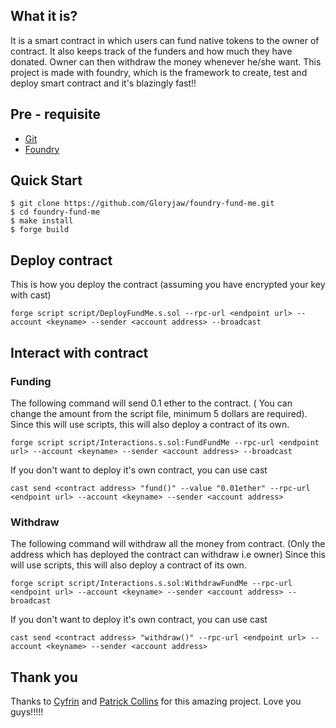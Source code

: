 ## What it is?

It is a smart contract in which users can fund native tokens to the owner of contract. It also keeps track of the funders and
how much they have donated. Owner can then withdraw the money whenever he/she want. This project is made with foundry, which
is the framework to create, test and deploy smart contract and it's blazingly fast!!

## Pre - requisite
- [Git](https://git-scm.com/)
- [Foundry](https://book.getfoundry.sh/)

## Quick Start

```shell
$ git clone https://github.com/Gloryjaw/foundry-fund-me.git
$ cd foundry-fund-me
$ make install
$ forge build

```

## Deploy contract

This is how you deploy the contract (assuming you have encrypted your key with cast)
 ```shell
forge script script/DeployFundMe.s.sol --rpc-url <endpoint url> --account <keyname> --sender <account address> --broadcast
```

## Interact with contract
### Funding
The following command will send 0.1 ether to the contract. ( You can change the amount from the script file, minimum 5 dollars are required).
Since this will use scripts, this will also deploy a contract of its own.

```shell
forge script script/Interactions.s.sol:FundFundMe --rpc-url <endpoint url> --account <keyname> --sender <account address> --broadcast
```

If you don't want to deploy it's own contract, you can use cast

```shell
cast send <contract address> "fund()" --value "0.01ether" --rpc-url <endpoint url> --account <keyname> --sender <account address>
```

### Withdraw
The following command will withdraw all the money from contract. (Only the address which has deployed the contract can withdraw i.e owner)
Since this will use scripts, this will also deploy a contract of its own.
```shell
forge script script/Interactions.s.sol:WithdrawFundMe --rpc-url <endpoint url> --account <keyname> --sender <account address> --broadcast
```

If you don't want to deploy it's own contract, you can use cast

```shell
cast send <contract address> "withdraw()" --rpc-url <endpoint url> --account <keyname> --sender <account address>
```

## Thank you
Thanks to [Cyfrin](updraft.cyfrin.io) and [Patrick Collins](https://github.com/PatrickAlphaC) for this amazing project. Love you guys!!!!!


